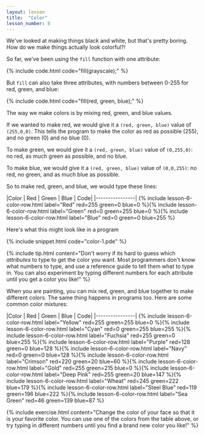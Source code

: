 ```yaml
---
layout: lesson
title:  "Color"
lesson_number: 8
---
```


We've looked at making things black and white, but that's pretty boring. How do we make things actually look colorful?!

So far, we've been using the ```fill``` function with one attribute:

{% include code.html code="fill(grayscale);" %}

But ```fill``` can also take three attributes, with numbers between 0-255 for red, green, and blue:

{% include code.html code="fill(red, green, blue);" %}

The way we make colors is by mixing red, green, and blue values.

If we wanted to make red, we would give it a ```(red, green, blue)``` value of ```(255,0,0)```. This tells the program to make the color as red as possible (255), and no green (0) and no blue (0).  

To make green, we would give it a ```(red, green, blue)``` value of ```(0,255,0)```: no red, as much green as possible, and no blue.

To make blue, we would give it a ```(red, green, blue)``` value of ```(0,0,255)```: no red, no green, and as much blue as possible.

So to make red, green, and blue, we would type these lines:


|Color | Red | Green | Blue | Code|
|----------------|
{% include lesson-6-color-row.html label="Red" red=255 green=0 blue=0 %}{% include lesson-6-color-row.html label="Green" red=0 green=255 blue=0 %}{% include lesson-6-color-row.html label="Blue" red=0 green=0 blue=255 %}

Here's what this might look like in a program

{% include snippet.html code="color-1.pde" %}

{% include tip.html content="Don't worry if its hard to guess which *attributes* to type to get the color you want. Most programmers don't know what numbers to type, and use a reference guide to tell them what to type in. You can also experiment by typing different numbers for each attribute until you get a color you like!" %}

When you are painting, you can mix red, green, and blue together to make different colors. The same thing happens in programs too. Here are some common color mixtures:

|Color | Red | Green | Blue | Code|
|----------------|
{% include lesson-6-color-row.html label="Yellow" red=255 green=255 blue=0 %}{% include lesson-6-color-row.html label="Cyan" red=0 green=255 blue=255 %}{% include lesson-6-color-row.html label="Fuchsia" red=255 green=0 blue=255 %}{% include lesson-6-color-row.html label="Purple" red=128 green=0 blue=128 %}{% include lesson-6-color-row.html label="Navy" red=0 green=0 blue=128 %}{% include lesson-6-color-row.html label="Crimson" red=220 green=20 blue=60 %}{% include lesson-6-color-row.html label="Gold" red=255 green=215 blue=0 %}{% include lesson-6-color-row.html label="Deep Pink" red=255 green=20 blue=147 %}{% include lesson-6-color-row.html label="Wheat" red=245 green=222 blue=179 %}{% include lesson-6-color-row.html label="Steel Blue" red=119 green=196 blue=222 %}{% include lesson-6-color-row.html label="Sea Green" red=46 green=139 blue=87 %}

{% include exercise.html content="Change the color of your face so that it is your favorite color. You can use one of the colors from the table above, or try typing in different numbers until you find a brand new color you like!" %}


